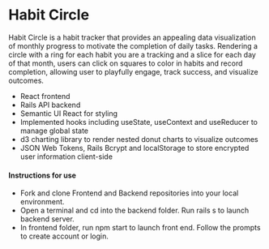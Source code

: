 # Habit Circle

Habit Circle is a habit tracker that provides an appealing data visualization of monthly progress to motivate the completion of daily tasks. Rendering a circle with a ring for each habit you are a tracking and a slice for each day of that month, users can click on squares to color in habits and record completion, allowing user to playfully engage, track success, and visualize outcomes. 

* React frontend
* Rails API backend
* Semantic UI React for styling
* Implemented hooks including useState, useContext and useReducer to manage global state
* d3 charting library to render nested donut charts to visualize outcomes
* JSON Web Tokens, Rails Bcrypt and localStorage to store encrypted user information client-side


#### Instructions for use
* Fork and clone Frontend and Backend repositories into your local environment. 
* Open a terminal and cd into the backend folder. Run rails s to launch backend server. 
* In frontend folder, run npm start to launch front end. Follow the prompts to create account or login. 
